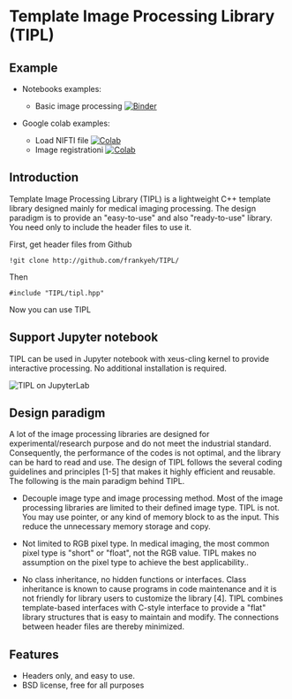# Template Image Processing Library (TIPL)

## Example

- Notebooks examples:
  - Basic image processing [![Binder](https://mybinder.org/badge_logo.svg)](https://mybinder.org/v2/gh/frankyeh/TIPL-example/main?filepath=/image_processing.ipynb)

- Google colab examples:
  - Load NIFTI file [![Colab](https://colab.research.google.com/assets/colab-badge.svg)]("https://colab.research.google.com/github/frankyeh/TIPL-example/blob/main/colab/load_nii.ipynb)
  - Image registrationi [![Colab](https://colab.research.google.com/assets/colab-badge.svg)]("https://colab.research.google.com/github/frankyeh/TIPL-example/blob/main/colab/spatial_normalization.ipynb)

## Introduction

Template Image Processing Library (TIPL) is a lightweight C++ template library designed mainly for medical imaging processing. The design paradigm is to provide an "easy-to-use" and also "ready-to-use" library. You need only to include the header files to use it. 

First, get header files from Github

```
!git clone http://github.com/frankyeh/TIPL/
```

Then 

```
#include "TIPL/tipl.hpp"  
```

Now you can use TIPL

## Support Jupyter notebook

TIPL can be used in Jupyter notebook with xeus-cling kernel to provide interactive processing. No additional installation is required.

![TIPL on JupyterLab](https://pbs.twimg.com/media/E-s4kj0XsAASRX9?format=jpg&name=small)

## Design paradigm

A lot of the image processing libraries are designed for experimental/research purpose and do not meet the industrial standard. Consequently, the performance of the codes is not optimal, and the library can be hard to read and use. The design of TIPL follows the several coding guidelines and principles [1-5] that makes it highly efficient and reusable. The following is the main paradigm behind TIPL.

- Decouple image type and image processing method. Most of the image processing libraries are limited to their defined image type. TIPL is not. You may use pointer, or any kind of memory block to as the input. This reduce the unnecessary memory storage and copy.

- Not limited to RGB pixel type. In medical imaging, the most common pixel type is "short" or "float", not the RGB value. TIPL makes no assumption on the pixel type to achieve the best applicability..

- No class inheritance, no hidden functions or interfaces. Class inheritance is known to cause programs in code maintenance  and it is not friendly for library users to customize the library [4]. TIPL combines template-based interfaces with C-style interface to provide a "flat" library structures that is easy to maintain and modify. The connections between header files are thereby minimized. 

## Features

- Headers only, and easy to use. 
- BSD license, free for all purposes        


